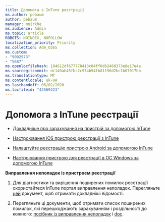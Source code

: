 ```yaml
---
title: Допомога з InTune реєстрації
ms.author: pebaum
author: pebaum
manager: mnirkhe
ms.audience: Admin
ms.topic: article
ROBOTS: NOINDEX, NOFOLLOW
localization_priority: Priority
ms.collection: Adm_O365
ms.custom:
- "9002973"
- "5687"
ms.openlocfilehash: 184612df677770413c04ff6d62468373e8e17e4a
ms.sourcegitcommit: dc149ab45fbc2c974b54fb81156d2bc1b07017bb
ms.translationtype: MT
ms.contentlocale: uk-UA
ms.lasthandoff: 06/02/2020
ms.locfileid: "44569423"
---
```

# <a name="help-with-intune-enrollment"></a>Допомога з InTune реєстрації


- [Докладніше про зарахування на пристрій за допомогою InTune](https://docs.microsoft.com/intune/device-enrollment)

- [Настроювання iOS пристрою реєстрації з InTune](https://docs.microsoft.com/intune/ios-enroll)

- [Налаштуйте реєстрацію пристрою Android за допомогою InTune](https://docs.microsoft.com/intune/android-enroll)

- [Настроювання пристрою для реєстрації в ОС Windows за допомогою InTune](https://docs.microsoft.com/intune/windows-enroll)

**Виправлення неполадок із пристроєм реєстрації**

1. Для діагностики та вирішення поширених помилок реєстрації скористайтеся InTune портал виправлення неполадок. Перегляньте [цей](https://docs.microsoft.com/intune/help-desk-operators) документ, щоб отримати докладніші відомості.

2. Перегляньте ці документи, щоб отримати список поширених помилок, які перешкоджають зарахуванням і роздільності до кожного: [посібник із виправлення неполадок](https://support.microsoft.com/help/4469913/troubleshooting-windows-device-enrollment-problems-in-microsoft-intune) і [doc](https://docs.microsoft.com/intune/troubleshoot-device-enrollment-in-intune).